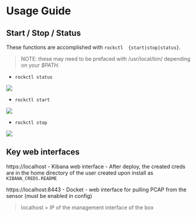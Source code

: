 # Usage Guide

## Start / Stop / Status

These functions are accomplished with `rockctl  {start|stop|status}`.

> NOTE: these may need to be prefaced with /usr/local/bin/ depending on your _$PATH_.

- `rockctl status`

![](https://asciinema.org/a/z9qgFqFTr9HoeSMpX2gKWXqng.png)

- `rockctl start`

![](https://asciinema.org/a/QAxK2iiWEw2bFRKUc5JFri3n9.png)

- `rockctl stop`

![](https://asciinema.org/a/ME56ahRQrj3qmrynGzCc47GyM.png)

## Key web interfaces

https://localhost - Kibana web interface - After deploy, the created creds are in the home directory of the user created upon install as `KIBANA_CREDS.README`<br />  

https://localhost:8443 - Docket - web interface for pulling PCAP from the sensor (must be enabled in config)

> localhost = IP of the management interface of the box  

